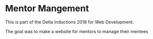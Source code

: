 # Mentor Mangement

This is part of the Delta Inductions 2018 for Web Development.

The goal was to make a website for mentors to manage their mentees
